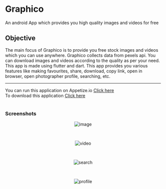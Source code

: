 # Graphico
An android App which provides you high quality images and videos for free
## Objective
The main focus of Graphico is to provide you free stock images and videos which you can use anywhere. Graphico collects data from pexels api. You can download images and videos according to the quality as per your need. This app is made using flutter and dart. This app provides you various features like making favourites, share, download, copy link, open in browser, open photographer profile, searching, etc.

-----
You can run this application on Appetize.io [Click here](https://appetize.io/app/yn35j38ahhphw4d6q7p199zbhw?device=nexus5&scale=75&orientation=portrait&osVersion=8.1) <br>
To download this application [Click here](https://drive.google.com/file/d/1eopRArXnvui8Me7m08QePuweZUU_4sqH/view?usp=drivesdk) <br> <br>
### Screenshots
<p align="center">
<img src="/screenshots/image.jpeg" alt="image"   /></p>
<br>
<p align="center">
<img src="/screenshots/video.jpeg" alt="video"   /></p>
<br>
<p align="center">
<img src="/screenshots/search.jpeg" alt="search"  /></p>
<br>
<p align="center">
<img src="/screenshots/profile.jpeg" alt="profile"   /></p>

